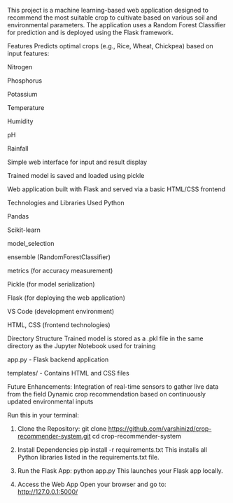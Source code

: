 This project is a machine learning-based web application designed to recommend the most suitable crop to cultivate based on various soil and environmental parameters. The application uses a Random Forest Classifier for prediction and is deployed using the Flask framework.

Features
Predicts optimal crops (e.g., Rice, Wheat, Chickpea) based on input features:

Nitrogen

Phosphorus

Potassium

Temperature

Humidity

pH

Rainfall

Simple web interface for input and result display

Trained model is saved and loaded using pickle

Web application built with Flask and served via a basic HTML/CSS frontend

Technologies and Libraries Used
Python

Pandas

Scikit-learn

model_selection

ensemble (RandomForestClassifier)

metrics (for accuracy measurement)

Pickle (for model serialization)

Flask (for deploying the web application)

VS Code (development environment)

HTML, CSS (frontend technologies)

Directory Structure
Trained model is stored as a .pkl file in the same directory as the Jupyter Notebook used for training

app.py - Flask backend application

templates/ - Contains HTML and CSS files

Future Enhancements:
Integration of real-time sensors to gather live data from the field
Dynamic crop recommendation based on continuously updated environmental inputs

Run this in your terminal:
1. Clone the Repository:
   git clone https://github.com/varshinizd/crop-recommender-system.git
   cd crop-recommender-system
   
3. Install Dependencies
   pip install -r requirements.txt
   This installs all Python libraries listed in the requirements.txt file.

4. Run the Flask App:
   python app.py
   This launches your Flask app locally.

4. Access the Web App
   Open your browser and go to: http://127.0.0.1:5000/

